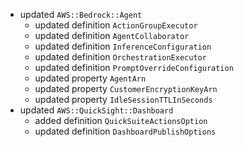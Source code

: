 - updated `AWS::Bedrock::Agent`
  - updated definition `ActionGroupExecutor`
  - updated definition `AgentCollaborator`
  - updated definition `InferenceConfiguration`
  - updated definition `OrchestrationExecutor`
  - updated definition `PromptOverrideConfiguration`
  - updated property `AgentArn`
  - updated property `CustomerEncryptionKeyArn`
  - updated property `IdleSessionTTLInSeconds`
- updated `AWS::QuickSight::Dashboard`
  - added definition `QuickSuiteActionsOption`
  - updated definition `DashboardPublishOptions`
